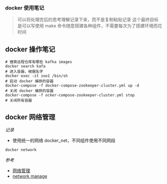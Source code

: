 ### docker 使用笔记
> 可以将处理完后的思考理解记录下来，而不是复制粘贴记录
> 这个最终目标是可以写使用 make 命令随意搭建各种组件，不需要每次为了搭建环境而花时间

## docker 操作笔记
```shell
# 搜索远程仓库有哪些 kafka images
docker search kafa
# 进入容器，根据名字
docker exec -it zoo1 /bin/sh
# 启动 docker 编排的容器
docker-compose -f docker-compose-zookeeper-cluster.yml up -d
# 关闭 docker 编排的容器
docker-compose -f ocker-compose-zookeeper-cluster.yml stop
# 关闭所有容器

```


## docker 网络管理
*记录*
- 使用统一的网络 docker_net，不同组件使用不同网段
```powershell
docker network 
```

*参考*
- [网络管理](https://www.cnblogs.com/lei0213/p/12631681.html)
- [network manage](https://andrewpqc.github.io/2017/09/20/Network-management-of-Docker/)


